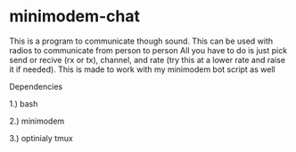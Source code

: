 # minimodem-chat

This is a program to communicate though sound. This can be used with radios to communicate from person to person
All you have to do is just pick send or recive (rx or tx), channel, and rate (try this at a lower rate and raise it if needed). This is made to work with my minimodem bot script as well

Dependencies

1.) bash

2.) minimodem

3.) optinialy tmux
